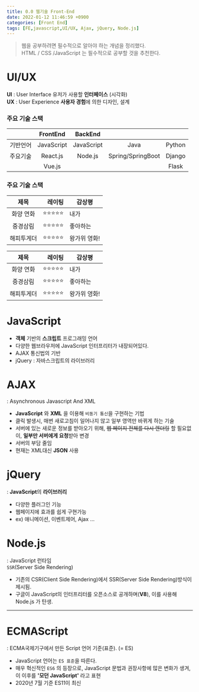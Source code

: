 ```yaml
---
title: 0.0 웹기술 Front-End
date: 2022-01-12 11:46:59 +0900
categories: [Front End]
tags: [FE,javascript,UI/UX, Ajax, jQuery, Node.js]
---
```

   
   
>웹을 공부하려면 필수적으로 알아야 하는 개념을 정리했다.  
HTML / CSS /JavaScript 는 필수적으로 공부할 것을 추천한다.
   
# UI/UX
**UI** : User Interface     유저가 사용할 **인터페이스** (시각화)   
**UX** : User Experience **사용자 경험**에 의한 디자인, 설계   
   
   

### 주요 기술 스택
|     |FrontEnd|BackEnd| | | 
|:---:|:---:|:---:|:---:|:---:|
|기반언어|	JavaScript|	JavaScript|	Java|Python|
|주요기술|	React.js |Node.js|	Spring/SpringBoot|Django|
|        |Vue.js	||                           | Flask|

### 주요 기술 스택
|**제목**|레이팅|감상평|
|:---:|---:|---|
|화양 연화|⭐⭐⭐⭐⭐|내가|
|중경삼림|⭐⭐⭐⭐⭐|좋아하는|
|해피투게더|⭐⭐⭐⭐⭐|왕가위 영화!|


|**제목**|레이팅|감상평|
|:---:|---:|---|
|화양 연화|⭐⭐⭐⭐⭐|내가|
|중경삼림|⭐⭐⭐⭐⭐|좋아하는|
|해피투게더|⭐⭐⭐⭐⭐|왕가위 영화!|
  


# JavaScript
-  **객체** 기반의 **스크립트** 프로그래밍 언어
- 다양한 웹브라우저에 JavaScript 인터프리터가 내장되어있다. 
- AJAX 통신법의 기반
- jQuery : 자바스크립트의 라이브러리 
 
# AJAX
 : Asynchronous Javascript And XML

- **JavaScript** 와 **XML** 을 이용해 `비동기 통신`을 구현하는 기법
- 클릭 발생시, 매번 새로고침이 일어나지 않고 일부 영역만 바뀌게 하는 기술
- 서버에 있는 새로운 정보를 받아오기 위해, ~~웹 페이지 전체를 다시 렌더링~~ 할 필요없이, **일부만 서버에게 요청**받아 변경
- 서버의 부담 줄임
- 현재는 XML대신 **JSON** 사용   

# jQuery
: **JavaScript**의 **라이브러리**
- 다양한 플러그인 기능
- 웹페이지에 효과를 쉽게 구현가능
- ex) 애니메이션, 이벤트제어, Ajax ...   

# Node.js
 : JavaScript 런타임   
  `SSR`(Server Side Rendering)
- 기존의 CSR(Client Side Rendering)에서 SSR(Server Side Rendering)방식이 제시됨.
- 구글이 JavaScript의 인터프리터를 오픈소스로 공개하며(**V8**), 이를 사용해 Node.js 가 탄생.   

---

# ECMAScript
 : ECMA국제기구에서 만든 Script 언어 기준(표준). (= ES)
- JavaScript 언어는 `ES 표준`을 따른다.
- 매우 혁신적인 `ES6` 의 등장으로, JavaScript 문법과 권장사항에 많은 변화가 생겨,    이 이후를 **'모던 JavaScript'** 라고 표현
- 2020년 7월 기준 ES11이 최신
 
